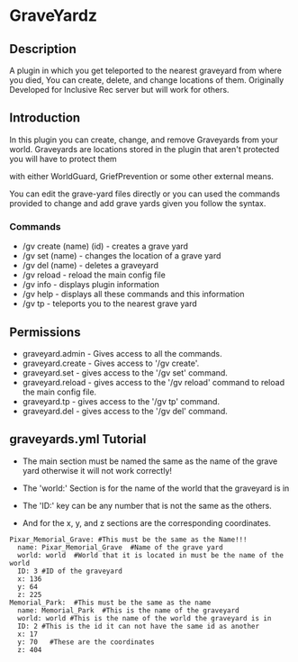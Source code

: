 # GraveYardz

## Description

A plugin in which you get teleported to the nearest graveyard from where you died, You can create, delete, and change locations of them. Originally Developed for Inclusive Rec server but will work for others.

## Introduction 

In this plugin you can create, change, and remove Graveyards from your world. Graveyards are locations stored in the plugin that aren't protected you will have to protect them

with either WorldGuard, GriefPrevention or some other external means. 

You can edit the grave-yard files directly or you can used the commands provided to change and add grave yards given you follow the syntax. 

### Commands

  - /gv create (name) (id) - creates a grave yard
  - /gv set (name) - changes the location of a grave yard
  - /gv del (name) - deletes a graveyard
  - /gv reload - reload the main config file
  - /gv info - displays plugin information
  - /gv help - displays all these commands and this information
  - /gv tp - teleports you to the nearest grave yard

## Permissions 

  - graveyard.admin - Gives access to all the commands.
  - graveyard.create - Gives access to '/gv create'.
  - graveyard.set - gives access to the '/gv set' command.
  - graveyard.reload - gives access to the '/gv reload' command to reload the main config file. 
  - graveyard.tp - gives access to the '/gv tp' command. 
  - graveyard.del - gives access to the '/gv del' command. 

## graveyards.yml Tutorial

- The main section must be named the same as the name of the grave yard otherwise it will not work correctly!

- The 'world:' Section is for the name of the world that the graveyard is in

- The 'ID:' key can be any number that is not the same as the others. 

- And for the x, y, and z sections are the corresponding coordinates. 

```
Pixar_Memorial_Grave: #This must be the same as the Name!!!
  name: Pixar_Memorial_Grave  #Name of the grave yard
  world: world  #World that it is located in must be the name of the world
  ID: 3 #ID of the graveyard
  x: 136
  y: 64
  z: 225
Memorial_Park:  #This must be the same as the name
  name: Memorial_Park  #This is the name of the graveyard 
  world: world #This is the name of the world the graveyard is in
  ID: 2 #This is the id it can not have the same id as another
  x: 17
  y: 70   #These are the coordinates
  z: 404
```
